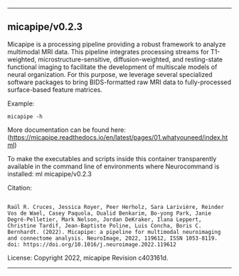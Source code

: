 
----------------------------------
## micapipe/v0.2.3 ##
Micapipe is a processing pipeline providing a robust framework to analyze multimodal MRI data. This pipeline integrates processing streams for T1-weighted, microstructure-sensitive, diffusion-weighted, and resting-state functional imaging to facilitate the development of multiscale models of neural organization. For this purpose, we leverage several specialized software packages to bring BIDS-formatted raw MRI data to fully-processed surface-based feature matrices.

Example:
```
micapipe -h
```

More documentation can be found here: (https://micapipe.readthedocs.io/en/latest/pages/01.whatyouneed/index.html)

To make the executables and scripts inside this container transparently available in the command line of environments where Neurocommand is installed: ml micapipe/v0.2.3

Citation:
```

Raúl R. Cruces, Jessica Royer, Peer Herholz, Sara Larivière, Reinder Vos de Wael, Casey Paquola, Oualid Benkarim, Bo-yong Park, Janie Degré-Pelletier, Mark Nelson, Jordan DeKraker, Ilana Leppert, Christine Tardif, Jean-Baptiste Poline, Luis Concha, Boris C. Bernhardt. (2022). Micapipe: a pipeline for multimodal neuroimaging and connectome analysis. NeuroImage, 2022, 119612, ISSN 1053-8119. doi: https://doi.org/10.1016/j.neuroimage.2022.119612

```

License: 
Copyright 2022, micapipe Revision c403161d.

----------------------------------
